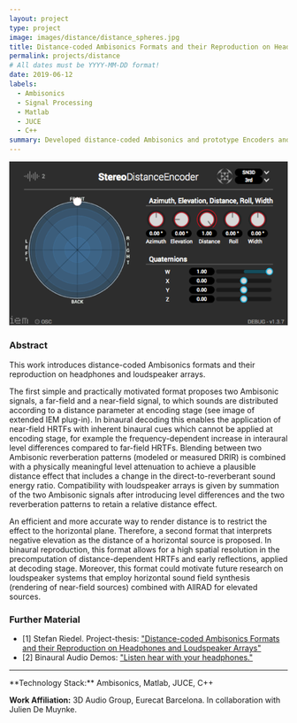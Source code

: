 ```yaml
---
layout: project
type: project
image: images/distance/distance_spheres.jpg
title: Distance-coded Ambisonics Formats and their Reproduction on Headphones and Loudspeaker Arrays
permalink: projects/distance
# All dates must be YYYY-MM-DD format!
date: 2019-06-12
labels:
  - Ambisonics
  - Signal Processing
  - Matlab
  - JUCE
  - C++
summary: Developed distance-coded Ambisonics and prototype Encoders and Decoders with Matlab and JUCE/C++.
---
```



<img class="ui large right floated bordered image" src="../images/distance/distance_encoder.png">


### Abstract


This work introduces distance-coded Ambisonics formats and their reproduction on headphones and loudspeaker arrays.

The first simple and practically motivated format proposes two Ambisonic signals, a far-field and a near-field signal, to which sounds are distributed according to a distance parameter at encoding stage (see image of extended IEM plug-in). In binaural decoding this enables the application of near-field HRTFs with inherent binaural cues which cannot be applied at encoding stage, for example the frequency-dependent increase in interaural level differences compared to far-field HRTFs. Blending between two Ambisonic reverberation patterns (modeled or measured DRIR) is combined with a physically meaningful level attenuation to achieve a plausible distance effect that includes a change in the direct-to-reverberant sound energy ratio. Compatibility with loudspeaker arrays is given by summation of the two Ambisonic signals after introducing level differences and the two reverberation patterns to retain a relative distance effect.

An efficient and more accurate way to render distance is to restrict the effect to the horizontal plane. Therefore, a second format that interprets negative elevation as the distance of a horizontal source is proposed. In binaural reproduction, this format allows for a high spatial resolution in the precomputation of distance-dependent HRTFs and early reflections, applied at decoding stage. Moreover, this format could motivate future research on loudspeaker systems that employ horizontal sound field synthesis (rendering of near-field sources) combined with AllRAD for elevated sources.

### Further Material
- [1] Stefan Riedel. Project-thesis: <a href="https://drive.google.com/open?id=1otwnnFGl2lz8Vx7_zucjXst-aeqBGTEd">"Distance-coded Ambisonics Formats and their Reproduction on Headphones and Loudspeaker Arrays"</a>
- [2] Binaural Audio Demos: <a href="https://soundcloud.com/stefan-mario-riedel-1/sets/ambisonic-binaural-near-field-demos">"Listen hear with your headphones."</a>


<hr>
**Technology Stack:** Ambisonics, Matlab, JUCE, C++

**Work Affiliation:** 3D Audio Group, Eurecat Barcelona. In collaboration with Julien De Muynke.


